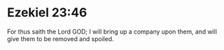 # Ezekiel 23:46

For thus saith the Lord GOD; I will bring up a company upon them, and will give them to be removed and spoiled.